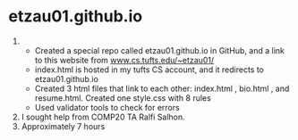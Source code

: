 # etzau01.github.io

1. - Created a special repo called etzau01.github.io in GitHub, and a link to this website from www.cs.tufts.edu/~etzau01/
   - index.html is hosted in my tufts CS account, and it redirects to etzau01.github.io
   - Created 3 html files that link to each other: index.html , bio.html , and resume.html. Created one style.css with 8 rules
   - Used validator tools to check for errors
2. I sought help from COMP20 TA Ralfi Salhon.
3. Approximately 7 hours
